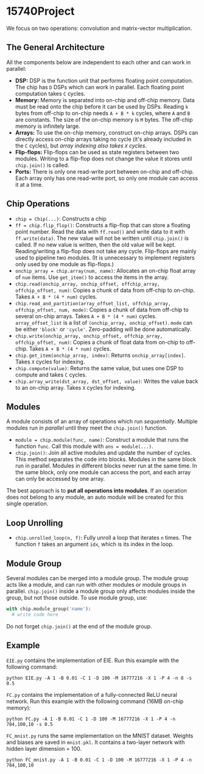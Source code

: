 # 15740Project

We focus on two operations: convolution and matrix-vector multiplication.

## The General Architecture
All the components below are independent to each other and can work in parallel:
- **DSP:** DSP is the function unit that performs floating point computation. The chip has `D` DSPs which can work in parallel. Each floating point computation takes `C` cycles.
- **Memory:** Memory is separated into on-chip and off-chip memory. Data must be read onto the chip before it can be used by DSPs. Reading `k` bytes from off-chip to on-chip needs `A + B * k` cycles, where `A` and `B` are constants. The size of the on-chip memory is `M` bytes. The off-chip memory is infinitely large.
- **Arrays:** To use the on-chip memory, construct on-chip arrays. DSPs can directly access on-chip arrays taking no cycle (it's already included in the `C` cycles), but *array indexing also takes `X` cycles*.
- **Flip-flops:** Flip-flops can be used as state registers between two modules. Writing to a flip-flop does not change the value it stores until `chip.join()` is called.
- **Ports:** There is only one read-write port between on-chip and off-chip. Each array only has one read-write port, so only one module can access it at a time.


## Chip Operations
- `chip = Chip(...)`: Constructs a chip
- `ff = chip.flip_flop()`: Constructs a flip-flop that can store a floating point number. Read the data with `ff.read()` and write data to it with `ff.write(data)`. The new value will not be written until `chip.join()` is called. If no new value is written, then the old value will be kept. Reading/writing a flip-flop does not take any cycle. Flip-flops are mainly used to pipeline two modules. (It is unnecessary to implement registers only used by one module as flip-flops.)
- `onchip_array = chip.array(num, name)`: Allocates an on-chip float array of `num` items. Use `get_item()` to access the items in the array.
- `chip.read(onchip_array, onchip_offset, offchip_array, offchip_offset, num)`: Copies a chunk of data from off-chip to on-chip. Takes `A + B * (4 * num)` cycles.
- `chip.read_and_partition(array_offset_list, offchip_array, offchip_offset, num, mode)`: Copies a chunk of data from off-chip to several on-chip arrays. Takes `A + B * (4 * num)` cycles. `array_offset_list` is a list of `(onchip_array, onchip_offset)`. `mode` can be either `'block'` or `'cycle'`. Zero-padding will be done automatically.
- `chip.write(onchip_array, onchip_offset, offchip_array, offchip_offset, num)`: Copies a chunk of float data from on-chip to off-chip. Takes `A + B * (4 * num)` cycles.
- `chip.get_item(onchip_array, index)`: Returns `onchip_array[index]`. Takes `X` cycles for indexing.
- `chip.compute(value)`: Returns the same value, but uses one DSP to compute and takes `C` cycles.
- `chip.array_write(dst_array, dst_offset, value)`: Writes the value back to an on-chip array. Takes `X` cycles for indexing.

## Modules
A module consists of an array of operations which run *sequentially*. Multiple modules run *in parallel* until they meet the `chip.join()` function.
- `module = chip.module(func, name)`: Construct a module that runs the function `func`. Call this module with `ans = module(...)`.
- `chip.join()`: Join all active modules and update the number of cycles. This method separates the code into blocks. Modules in the same block run in parallel. Modules in different blocks never run at the same time. In the same block, only one module can access the port, and each array can only be accessed by one array.

The best approach is to **put all operations into modules**. If an operation does not belong to any module, an auto module will be created for this single operation.

## Loop Unrolling
- `chip.unrolled_loop(n, f)`: Fully unroll a loop that iterates `n` times. The function `f` takes an argument `idx`, which is its index in the loop.

## Module Group
Several modules can be merged into a module group. The module group acts like a module, and can run with other modules or module groups in parallel. `chip.join()` inside a module group only affects modules inside the group, but not those outside. To use module group, use:
```python
with chip.module_group('name'):
  # write code here
```
Do not forget `chip.join()` at the end of the module group.

## Example

`EIE.py` contains the implementation of EIE. Run this example with the following command:
```
python EIE.py -A 1 -B 0.01 -C 1 -D 100 -M 16777216 -X 1 -P 4 -n 8 -s 0.5
```

`FC.py` contains the implementation of a fully-connected ReLU neural network. Run this example with the following command (16MB on-chip memory):
```
python FC.py -A 1 -B 0.01 -C 1 -D 100 -M 16777216 -X 1 -P 4 -n 784,100,10 -s 0.5
```

`FC_mnist.py` runs the same implementation on the MNIST dataset. Weights and biases are saved in `mnist.pkl`. It contains a two-layer network with hidden layer dimension = 100.
```
python FC_mnist.py -A 1 -B 0.01 -C 1 -D 100 -M 16777216 -X 1 -P 4 -n 784,100,10
```